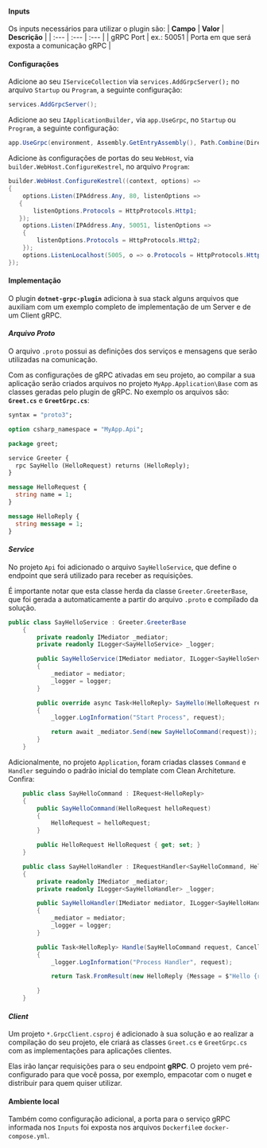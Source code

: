 #### **Inputs**

Os inputs necessários para utilizar o plugin são:
| **Campo** | **Valor** | **Descrição** |
| :--- | :--- | :--- |
| gRPC Port | ex.: 50051 |  Porta em que será exposta a comunicação gRPC |

#### **Configurações**
Adicione ao seu `IServiceCollection` via `services.AddGrpcServer();` no arquivo `Startup` ou `Program`, a seguinte configuração:    

```csharp
services.AddGrpcServer();
```

Adicione ao seu `IApplicationBuilder,` via `app.UseGrpc`, no `Startup` ou `Program`, a seguinte configuração:  

```csharp
app.UseGrpc(environment, Assembly.GetEntryAssembly(), Path.Combine(Directory.GetParent(environment.ContentRootPath).FullName, "Protos"));

```

Adicione às configurações de portas do seu `WebHost`, via `builder.WebHost.ConfigureKestrel`, no arquivo `Program`:   

```csharp
builder.WebHost.ConfigureKestrel((context, options) =>
{
    options.Listen(IPAddress.Any, 80, listenOptions =>
   {
       listenOptions.Protocols = HttpProtocols.Http1;
   });
    options.Listen(IPAddress.Any, 50051, listenOptions =>
    {
        listenOptions.Protocols = HttpProtocols.Http2;
    });
    options.ListenLocalhost(5005, o => o.Protocols = HttpProtocols.Http2); 
});
```

#### **Implementação**

O plugin **`dotnet-grpc-plugin`** adiciona à sua stack alguns arquivos que auxiliam com um exemplo completo de implementação de um Server e de um Client gRPC.

#### ***Arquivo Proto***

O arquivo `.proto` possui as definições dos serviços e mensagens que serão utilizadas na comunicação.

Com as configurações de gRPC ativadas em seu projeto, ao compilar a sua aplicação serão criados arquivos no projeto `MyApp.Application\Base` com as classes geradas pelo plugin de gRPC. No exemplo os arquivos são: **`Greet.cs`** e **`GreetGrpc.cs`**:  

```proto
syntax = "proto3";

option csharp_namespace = "MyApp.Api";

package greet;

service Greeter {
  rpc SayHello (HelloRequest) returns (HelloReply);
}

message HelloRequest {
  string name = 1;
}

message HelloReply {
  string message = 1;
}
```

#### ***Service***

No projeto `Api` foi adicionado o arquivo `SayHelloService`, que define o endpoint que será utilizado para receber as requisições.

É importante notar que esta classe herda da classe `Greeter.GreeterBase`, que foi gerada a automaticamente a partir do arquivo `.proto` e compilado da solução.

```csharp
public class SayHelloService : Greeter.GreeterBase
    {
        private readonly IMediator _mediator;
        private readonly ILogger<SayHelloService> _logger;

        public SayHelloService(IMediator mediator, ILogger<SayHelloService> logger)
        {
            _mediator = mediator;
            _logger = logger;
        }

        public override async Task<HelloReply> SayHello(HelloRequest request, ServerCallContext context)
        {
            _logger.LogInformation("Start Process", request);

            return await _mediator.Send(new SayHelloCommand(request));
        }
    }
```

Adicionalmente, no projeto `Application`, foram criadas classes `Command` e `Handler` seguindo o padrão inicial do template com Clean Architeture. Confira:  

```csharp
    public class SayHelloCommand : IRequest<HelloReply>
    {
        public SayHelloCommand(HelloRequest helloRequest)
        {
            HelloRequest = helloRequest;
        }

        public HelloRequest HelloRequest { get; set; }
    }
```

```csharp
    public class SayHelloHandler : IRequestHandler<SayHelloCommand, HelloReply>
    {
        private readonly IMediator _mediator;
        private readonly ILogger<SayHelloHandler> _logger;

        public SayHelloHandler(IMediator mediator, ILogger<SayHelloHandler> logger)
        {
            _mediator = mediator;
            _logger = logger;
        }

        public Task<HelloReply> Handle(SayHelloCommand request, CancellationToken cancellationToken)
        {
            _logger.LogInformation("Process Handler", request);

            return Task.FromResult(new HelloReply {Message = $"Hello {request.HelloRequest.Name }!"});

        }
    }
```

#### ***Client***

Um projeto `*.GrpcClient.csproj` é adicionado à sua solução e ao realizar a compilação do seu projeto, ele criará as classes `Greet.cs` e `GreetGrpc.cs` com as implementações para aplicações clientes. 

Elas irão lançar requisições para o seu endpoint **gRPC**. O projeto vem pré-configurado para que você possa, por exemplo, empacotar com o nuget e distribuir para quem quiser utilizar.

#### **Ambiente local**

Também como configuração adicional, a porta para o serviço gRPC informada nos `Inputs` foi exposta nos arquivos `Dockerfile`e `docker-compose.yml`.
